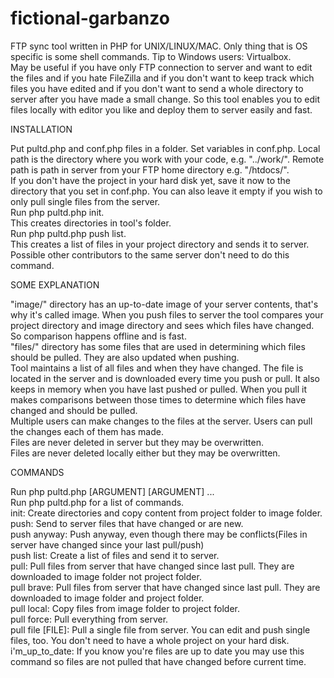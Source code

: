 # fictional-garbanzo
FTP sync tool written in PHP for UNIX/LINUX/MAC. Only thing that is OS specific is some shell commands. Tip to Windows users: Virtualbox.<br>
May be useful if you have only FTP connection to server and want to edit the files and if you hate FileZilla and if you don't want to keep track which files you have edited and if you don't want to send a whole directory to server after you have made a small change. So this tool enables you to edit files locally with editor you like and deploy them to server easily and fast.<br>

INSTALLATION


Put pultd.php and conf.php files in a folder. Set variables in conf.php. Local path is the directory where you work with your code, e.g. "../work/". Remote path is path in server from your FTP home directory e.g. "/htdocs/".<br>
If you don't have the project in your hard disk yet, save it now to the directory that you set in conf.php. You can also leave it empty if you wish to only pull single files from the server.<br>
Run php pultd.php init.<br>
This creates directories in tool's folder.<br>
Run php pultd.php push list.<br>
This creates a list of files in your project directory and sends it to server. Possible other contributors to the same server don't need to do this command.<br>

SOME EXPLANATION

"image/" directory has an up-to-date image of your server contents, that's why it's called image. When you push files to server the tool compares your project directory and image directory and sees which files have changed. So comparison happens offline and is fast.<br>
"files/" directory has some files that are used in determining which files should be pulled. They are also updated when pushing.<br>
Tool maintains a list of all files and when they have changed. The file is located in the server and is downloaded every time you push or pull. It also keeps in memory when you have last pushed or pulled. When you pull it makes comparisons between those times to determine which files have changed and should be pulled.<br>
Multiple users can make changes to the files at the server. Users can pull the changes each of them has made.<br>
Files are never deleted in server but they may be overwritten.<br>
Files are never deleted locally either but they may be overwritten.<br>

COMMANDS

Run php pultd.php [ARGUMENT] [ARGUMENT] ...<br>
Run php pultd.php for a list of commands.<br>
init: Create directories and copy content from project folder to image folder.<br>
push: Send to server files that have changed or are new.<br>
push anyway: Push anyway, even though there may be conflicts(Files in server have changed since your last pull/push)<br>
push list: Create a list of files and send it to server.<br> 
pull: Pull files from server that have changed since last pull. They are downloaded to image folder not project folder.<br>
pull brave: Pull files from server that have changed since last pull. They are downloaded to image folder and project folder.<br>
pull local: Copy files from image folder to project folder.<br>
pull force: Pull everything from server.<br>
pull file [FILE]: Pull a single file from server. You can edit and push single files, too. You don't need to have a whole project on your hard disk.<br>
i'm_up_to_date: If you know you're files are up to date you may use this command so files are not pulled that have changed before current time.<br>
